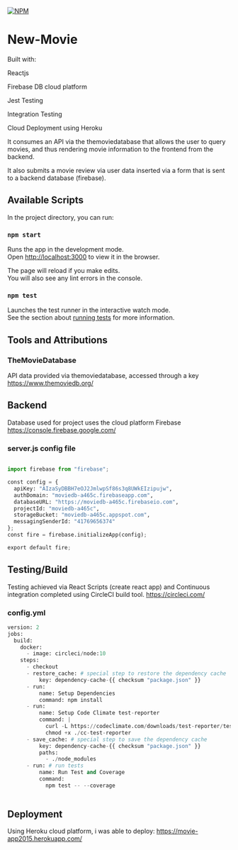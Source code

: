 [![NPM](https://nodei.co/npm/npm.png)](https://nodei.co/npm/npm/)

# New-Movie

Built with:

 Reactjs
 
 Firebase DB cloud platform
 
 Jest Testing
 
 Integration Testing
 
 Cloud Deployment using Heroku
 
It consumes an API via the themoviedatabase that allows the user to query movies, and thus rendering movie information to the frontend from the backend.

It also submits a movie review via user data inserted via a form that is sent to a backend database (firebase).
 
## Available Scripts

In the project directory, you can run:

### `npm start`

Runs the app in the development mode.<br>
Open [http://localhost:3000](http://localhost:3000) to view it in the browser.

The page will reload if you make edits.<br>
You will also see any lint errors in the console.

### `npm test`

Launches the test runner in the interactive watch mode.<br>
See the section about [running tests](https://facebook.github.io/create-react-app/docs/running-tests) for more information.

## Tools and Attributions

### TheMovieDatabase
API data provided via themoviedatabase, accessed through a key
https://www.themoviedb.org/

## Backend

Database used for project uses the cloud platform Firebase
https://console.firebase.google.com/

### server.js config file

```python

import firebase from "firebase";

const config = {
  apiKey: "AIzaSyDBBH7eOJ2JmlwpSf86s3q8UWkEIzipujw",
  authDomain: "moviedb-a465c.firebaseapp.com",
  databaseURL: "https://moviedb-a465c.firebaseio.com",
  projectId: "moviedb-a465c",
  storageBucket: "moviedb-a465c.appspot.com",
  messagingSenderId: "41769656374"
};
const fire = firebase.initializeApp(config);

export default fire;

```

## Testing/Build

Testing achieved via React Scripts (create react app) and Continuous integration completed using CircleCI build tool.
https://circleci.com/


### config.yml
```python
version: 2
jobs:
  build:
    docker:
      - image: circleci/node:10
    steps:
      - checkout
      - restore_cache: # special step to restore the dependency cache
          key: dependency-cache-{{ checksum "package.json" }}
      - run:
          name: Setup Dependencies
          command: npm install
      - run:
          name: Setup Code Climate test-reporter
          command: |
            curl -L https://codeclimate.com/downloads/test-reporter/test-reporter-latest-linux-amd64 > ./cc-test-reporter
            chmod +x ./cc-test-reporter
      - save_cache: # special step to save the dependency cache
          key: dependency-cache-{{ checksum "package.json" }}
          paths:
            - ./node_modules
      - run: # run tests
          name: Run Test and Coverage
          command: 
            npm test -- --coverage
         
```

## Deployment

Using Heroku cloud platform, i was able to deploy: https://movie-app2015.herokuapp.com/




